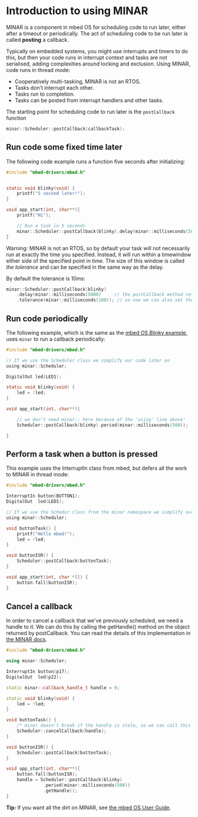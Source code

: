 # Introduction to using MINAR

MINAR is a component in mbed OS for scheduling code to run later, either after a timeout or periodically. The act of scheduling code to be run later is called **posting** a callback.

Typically on embedded systems, you might use interrupts and timers to do this, but then your code runs in interrupt context and tasks are not serialised, adding complexities around locking and exclusion. Using MINAR, code runs in thread mode:

 * Cooperatively multi-tasking, MINAR is not an RTOS.
 * Tasks don’t interrupt each other.
 * Tasks run to completion.
 * Tasks can be posted from interrupt handlers and other tasks.


The starting point for scheduling code to run later is the `postCallback` function
```c
minar::Scheduler::postCallback(callbackTask);
```

## Run code some fixed time later

The following code example runs a function five seconds after initializing:

```c
#include "mbed-drivers/mbed.h"


static void blinky(void) {
    printf("5 second later!");
}   

void app_start(int, char**){
    printf("Hi");

    // Run a task in 5 seconds
    minar::Scheduler::postCallback(blinky).delay(minar::milliseconds(5000));
}   
```

Warning: MINAR is not an RTOS, so by default your task will not necessarily run at exactly the time you specified. Instead, it will run within a timewindow either side of the specified point in time. The size of this window is called *the tolerance* and can be specified in the same way as the delay.

By default the tolerance is 10ms:

```c
minar::Scheduler::postCallback(blinky)
	.delay(minar::milliseconds(5000)     // the postCallback method returns an object that lets us set more parameters
	.tolerance(minar::milliseconds(100)); // so now we can also set the tolerance
```

## Run code periodically

The following example, which is the same as the [mbed OS Blinky example](https://github.com/ARMmbed/example-mbedos-blinky), uses `minar` to run a callback periodically:

```c
#include "mbed-drivers/mbed.h"

// If we use the Scheduler class we simplify our code later on
using minar::Scheduler;

DigitalOut led(LED1);

static void blinky(void) {
    led = !led; 
}   

void app_start(int, char**){

    // we don't need minar:: here because of the 'using' line above'
    Scheduler::postCallback(blinky).period(minar::milliseconds(500));

}   

```

## Perform a task when a button is pressed

This example uses the InterruptIn class from mbed, but defers all the work to MINAR in thread mode:

```c
#include "mbed-drivers/mbed.h"

InterruptIn button(BUTTON1);
DigitalOut  led(LED1);

// If we use the Schedur class from the minar namespace we simplify our code later on
using minar::Scheduler;

void buttonTask() {
    printf("Hello mbed!");
    led = !led;
}

void buttonISR() {
    Scheduler::postCallback(buttonTask);
}

void app_start(int, char *[]) {
    button.fall(buttonISR);
}
```

## Cancel a callback

In order to cancel a callback that we've previously scheduled, we need a handle to it. We can do this by calling the getHandle() method on the object returned by postCallback. You can read the details of this implementation in [the MINAR docs](https://github.com/ARMmbed/minar).

```C++
#include "mbed-drivers/mbed.h"

using minar::Scheduler;

InterruptIn button(p17);
DigitalOut  led(p22);

static minar::callback_handle_t handle = 0;

static void blinky(void) {
    led = !led;
}

void buttonTask() {
    /* minar doesn't break if the handle is stale, so we can call this >once */
    Scheduler::cancelCallback(handle);
}

void buttonISR() {
    Scheduler::postCallback(buttonTask);
}

void app_start(int, char**){
    button.fall(buttonISR);
    handle = Scheduler::postCallback(blinky)
              .period(minar::milliseconds(500))
              .getHandle();
}
```

**Tip:** If you want all the dirt on MINAR, see [the mbed OS User Guide](https://docs.mbed.com/docs/getting-started-mbed-os/en/latest/Full_Guide/MINAR/).
